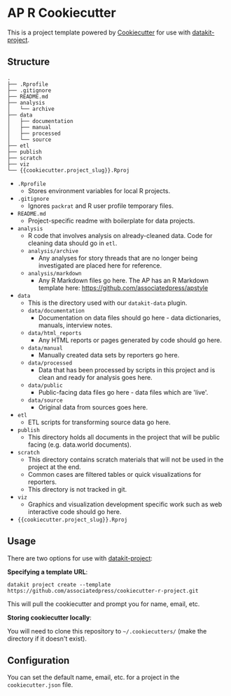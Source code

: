 # AP R Cookiecutter

This is a project template powered by [Cookiecutter](https://github.com/cookiecutter/cookiecutter) for use with [datakit-project](https://github.com/associatedpress/datakit-project/).

## Structure

```
.
├── .Rprofile
├── .gitignore
├── README.md
├── analysis
│   └── archive
├── data
│   ├── documentation
│   ├── manual
│   ├── processed
│   └── source
├── etl
├── publish
├── scratch
├── viz
└── {{cookiecutter.project_slug}}.Rproj
```

- `.Rprofile`
  - Stores environment variables for local R projects.
- `.gitignore`
  - Ignores `packrat` and R user profile temporary files.
- `README.md`
  - Project-specific readme with boilerplate for data projects.
- `analysis`
  - R code that involves analysis on already-cleaned data. Code for cleaning data should go in `etl`.
  - `analysis/archive`
    - Any analyses for story threads that are no longer being investigated are placed here for reference.
  - `analysis/markdown`
    - Any R Markdown files go here. The AP has an R Markdown template here: https://github.com/associatedpress/apstyle
- `data`
  - This is the directory used with our `datakit-data` plugin.
  - `data/documentation`
    - Documentation on data files should go here - data dictionaries, manuals, interview notes.
  - `data/html_reports`
    - Any HTML reports or pages generated by code should go here.
  - `data/manual`
    - Manually created data sets by reporters go here.
  - `data/processed`
    - Data that has been processed by scripts in this project and is clean and ready for analysis goes here.
  - `data/public`
    - Public-facing data files go here - data files which are 'live'.
  - `data/source`
    - Original data from sources goes here.
- `etl`
  - ETL scripts for transforming source data go here.
- `publish`
  - This directory holds all documents in the project that will be public facing (e.g. data.world documents).
- `scratch`
  - This directory contains scratch materials that will not be used in the project at the end.
  - Common cases are filtered tables or quick visualizations for reporters.
  - This directory is not tracked in git.
- `viz`
  - Graphics and visualization development specific work such as web interactive code should go here.
- `{{cookiecutter.project_slug}}.Rproj`

## Usage

There are two options for use with [datakit-project](https://github.com/associatedpress/datakit-project/):

**Specifying a template URL**:

`datakit project create --template https://github.com/associatedpress/cookiecutter-r-project.git`

This will pull the cookiecutter and prompt you for name, email, etc.

**Storing cookiecutter locally**:

You will need to clone this repository to `~/.cookiecutters/` (make the directory if it doesn't exist).

## Configuration

You can set the default name, email, etc. for a project in the `cookiecutter.json` file.
